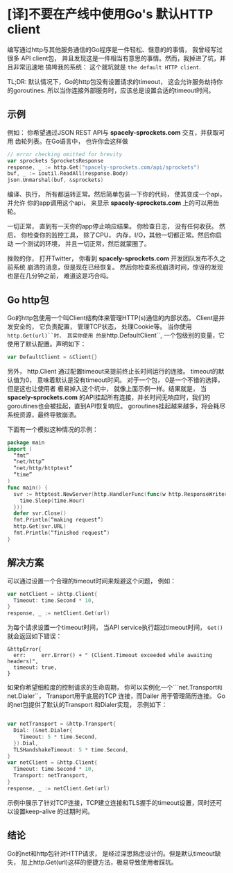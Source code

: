 # [译]不要在产线中使用Go's 默认HTTP client

编写通过http与其他服务通信的Go程序是一件轻松、惬意的的事情， 我曾经写过很多
API client包， 并且发现这是一件相当有意思的事情。然而，我掉进了坑，并且非常迅速地
搞垮我的系统： 这个就坑就是 ``the default HTTP client``.

TL;DR: 默认情况下，Go的http包没有设置请求的timeout， 这会允许服务劫持你的goroutines.
所以当你连接外部服务时，应该总是设置合适的timeout时间。

## 示例
例如： 你希望通过JSON REST API与 **spacely-sprockets.com** 交互，并获取可用
齿轮列表。在Go语言中， 也许你会这样做

```go
// error checking omitted for brevity
var sprockets SprocketsResponse
response, _ := http.Get("spacely-sprockets.com/api/sprockets")
buf, _ := ioutil.ReadAll(response.Body)
json.Unmarshal(buf, &sprockets)
```

编译、执行， 所有都运转正常。然后简单包装一下你的代码， 使其变成一个api， 并允许
你的app调用这个api， 来显示 **spacely-sprockets.com** 上的可以用齿轮。

一切正常， 直到有一天你的app停止响应结果。 你检查日志， 没有任何收获。
然后， 你检查你的监控工具， 除了CPU， 内存，I/O，其他一切都正常。然后你启动
一个测试的环境， 并且一切正常，然后就蒙圈了。

挫败的你， 打开Twitter， 你看到 **spacely-sprockets.com** 开发团队发布不久之前系统
崩溃的消息，但是现在已经恢复。 然后你检查系统崩溃时间，惊讶的发现也是在几分钟之前，
难道这是巧合吗。

## Go http包
Go的http包使用一个叫Client结构体来管理HTTP(s)通信的内部状态。 Client是并发安全的，
它负责配置， 管理TCP状态， 处理Cookie等。 当你使用```http.Get(url)``时， 其实你使用
的是```http.DefaultClient``,  一个包级别的变量，它使用了默认配置。声明如下：

```go
var DefaultClient = &Client{}
```

另外， http.Client 通过配置timeout来提前终止长时间运行的连接。 timeout的默认值为0，
意味着默认是没有timeout时间。 对于一个包， 0是一个不错的选择，但是这也让使用者
极易掉入这个坑中， 就像上面示例一样。结果就是， 当**spacely-sprockets.com**
的API挂起所有连接，并长时间无响应时，我们的goroutines也会被挂起，直到API恢复响应。
goroutines挂起越来越多，将会耗尽系统资源，最终导致崩溃。

下面有一个模拟这种情况的示例：

```go
package main
import (
  “fmt”
  “net/http”
  “net/http/httptest”
  “time”
)
func main() {
  svr := httptest.NewServer(http.HandlerFunc(func(w http.ResponseWriter, r *http.Request) {
    time.Sleep(time.Hour)
  }))
  defer svr.Close()
  fmt.Println(“making request”)
  http.Get(svr.URL)
  fmt.Println(“finished request”)
}

```
 
## 解决方案

可以通过设置一个合理的timeout时间来规避这个问题， 例如：

```go
var netClient = &http.Client{
  Timeout: time.Second * 10,
}
response, _ := netClient.Get(url)
```

为每个请求设置一个timeout时间， 当API service执行超过timeout时间， ``Get()``就会返回如下错误：

```text
&httpError{
  err:     err.Error() + " (Client.Timeout exceeded while awaiting headers)",
  timeout: true,
}

```

如果你希望细粒度的控制请求的生命周期， 你可以实例化一个```net.Transport`` 和 ``net.Dialer``，
Transport用于底层的TCP 连接，而Dailer 用于管理简历连接。 Go的net包提供了默认的Transport
和Dialer实现， 示例如下：

```go

var netTransport = &http.Transport{
  Dial: (&net.Dialer{
    Timeout: 5 * time.Second,
  }).Dial,
  TLSHandshakeTimeout: 5 * time.Second,
}
var netClient = &http.Client{
  Timeout: time.Second * 10,
  Transport: netTransport,
}
response, _ := netClient.Get(url)

```

示例中展示了针对TCP连接，TCP建立连接和TLS握手的timeout设置，同时还可以设置keep-alive
的过期时间。

## 结论
Go的net和http包针对HTTP请求， 是经过深思熟虑设计的。但是默认timeout缺失，
加上http.Get(url)这样的便捷方法，极易导致使用者踩坑。